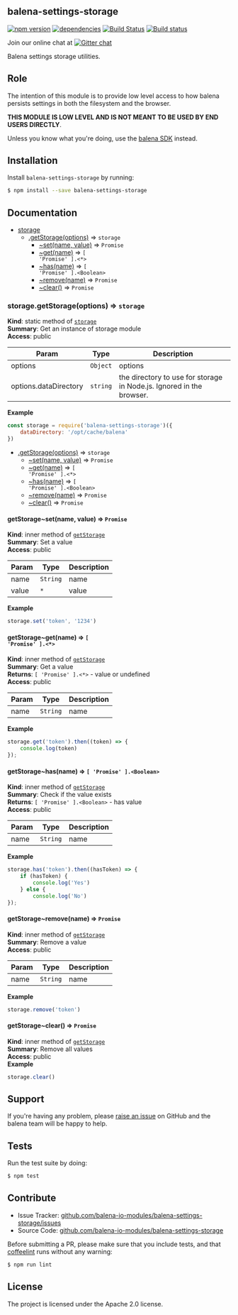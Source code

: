 balena-settings-storage
----------------------

[![npm version](https://badge.fury.io/js/balena-settings-storage.svg)](http://badge.fury.io/js/balena-settings-storage)
[![dependencies](https://david-dm.org/balena-io-modules/balena-settings-storage.png)](https://david-dm.org/balena-io-modules/balena-settings-storage.png)
[![Build Status](https://travis-ci.org/balena-io-modules/balena-settings-storage.svg?branch=master)](https://travis-ci.org/balena-io-modules/balena-settings-storage)
[![Build status](https://ci.appveyor.com/api/projects/status/w9kqe2ok1rbkj42y?svg=true)](https://ci.appveyor.com/project/balena-io-modules/balena-settings-storage)

Join our online chat at [![Gitter chat](https://badges.gitter.im/balena-io/chat.png)](https://gitter.im/balena-io/chat)

Balena settings storage utilities.

Role
----

The intention of this module is to provide low level access to how balena persists settings in both the filesystem and the browser.

**THIS MODULE IS LOW LEVEL AND IS NOT MEANT TO BE USED BY END USERS DIRECTLY**.

Unless you know what you're doing, use the [balena SDK](https://github.com/balena-io/balena-sdk) instead.

Installation
------------

Install `balena-settings-storage` by running:

```sh
$ npm install --save balena-settings-storage
```

Documentation
-------------


* [storage](#module_storage)
    * [.getStorage(options)](#module_storage.getStorage) ⇒ <code>storage</code>
        * [~set(name, value)](#module_storage.getStorage..set) ⇒ <code>Promise</code>
        * [~get(name)](#module_storage.getStorage..get) ⇒ <code>[ &#x27;Promise&#x27; ].&lt;\*&gt;</code>
        * [~has(name)](#module_storage.getStorage..has) ⇒ <code>[ &#x27;Promise&#x27; ].&lt;Boolean&gt;</code>
        * [~remove(name)](#module_storage.getStorage..remove) ⇒ <code>Promise</code>
        * [~clear()](#module_storage.getStorage..clear) ⇒ <code>Promise</code>

<a name="module_storage.getStorage"></a>

### storage.getStorage(options) ⇒ <code>storage</code>
**Kind**: static method of [<code>storage</code>](#module_storage)  
**Summary**: Get an instance of storage module  
**Access**: public  

| Param | Type | Description |
| --- | --- | --- |
| options | <code>Object</code> | options |
| options.dataDirectory | <code>string</code> | the directory to use for storage in Node.js. Ignored in the browser. |

**Example**  
```js
const storage = require('balena-settings-storage')({	dataDirectory: '/opt/cache/balena'})
```

* [.getStorage(options)](#module_storage.getStorage) ⇒ <code>storage</code>
    * [~set(name, value)](#module_storage.getStorage..set) ⇒ <code>Promise</code>
    * [~get(name)](#module_storage.getStorage..get) ⇒ <code>[ &#x27;Promise&#x27; ].&lt;\*&gt;</code>
    * [~has(name)](#module_storage.getStorage..has) ⇒ <code>[ &#x27;Promise&#x27; ].&lt;Boolean&gt;</code>
    * [~remove(name)](#module_storage.getStorage..remove) ⇒ <code>Promise</code>
    * [~clear()](#module_storage.getStorage..clear) ⇒ <code>Promise</code>

<a name="module_storage.getStorage..set"></a>

#### getStorage~set(name, value) ⇒ <code>Promise</code>
**Kind**: inner method of [<code>getStorage</code>](#module_storage.getStorage)  
**Summary**: Set a value  
**Access**: public  

| Param | Type | Description |
| --- | --- | --- |
| name | <code>String</code> | name |
| value | <code>\*</code> | value |

**Example**  
```js
storage.set('token', '1234')
```
<a name="module_storage.getStorage..get"></a>

#### getStorage~get(name) ⇒ <code>[ &#x27;Promise&#x27; ].&lt;\*&gt;</code>
**Kind**: inner method of [<code>getStorage</code>](#module_storage.getStorage)  
**Summary**: Get a value  
**Returns**: <code>[ &#x27;Promise&#x27; ].&lt;\*&gt;</code> - value or undefined  
**Access**: public  

| Param | Type | Description |
| --- | --- | --- |
| name | <code>String</code> | name |

**Example**  
```js
storage.get('token').then((token) => {	console.log(token)});
```
<a name="module_storage.getStorage..has"></a>

#### getStorage~has(name) ⇒ <code>[ &#x27;Promise&#x27; ].&lt;Boolean&gt;</code>
**Kind**: inner method of [<code>getStorage</code>](#module_storage.getStorage)  
**Summary**: Check if the value exists  
**Returns**: <code>[ &#x27;Promise&#x27; ].&lt;Boolean&gt;</code> - has value  
**Access**: public  

| Param | Type | Description |
| --- | --- | --- |
| name | <code>String</code> | name |

**Example**  
```js
storage.has('token').then((hasToken) => {	if (hasToken) {		console.log('Yes')	} else {		console.log('No')});
```
<a name="module_storage.getStorage..remove"></a>

#### getStorage~remove(name) ⇒ <code>Promise</code>
**Kind**: inner method of [<code>getStorage</code>](#module_storage.getStorage)  
**Summary**: Remove a value  
**Access**: public  

| Param | Type | Description |
| --- | --- | --- |
| name | <code>String</code> | name |

**Example**  
```js
storage.remove('token')
```
<a name="module_storage.getStorage..clear"></a>

#### getStorage~clear() ⇒ <code>Promise</code>
**Kind**: inner method of [<code>getStorage</code>](#module_storage.getStorage)  
**Summary**: Remove all values  
**Access**: public  
**Example**  
```js
storage.clear()
```

Support
-------

If you're having any problem, please [raise an issue](https://github.com/balena-io-modules/balena-settings-storage/issues/new) on GitHub and the balena team will be happy to help.

Tests
-----

Run the test suite by doing:

```sh
$ npm test
```

Contribute
----------

- Issue Tracker: [github.com/balena-io-modules/balena-settings-storage/issues](https://github.com/balena-io-modules/balena-settings-storage/issues)
- Source Code: [github.com/balena-io-modules/balena-settings-storage](https://github.com/balena-io-modules/balena-settings-storage)

Before submitting a PR, please make sure that you include tests, and that [coffeelint](http://www.coffeelint.org/) runs without any warning:

```sh
$ npm run lint
```

License
-------

The project is licensed under the Apache 2.0 license.
